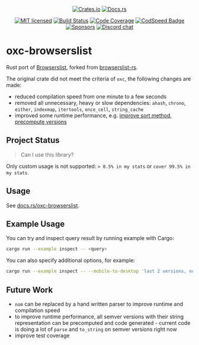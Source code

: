 <div align="center">

[![Crates.io][crates-badge]][crates-url]
[![Docs.rs][docs-badge]][docs-url]

[![MIT licensed][license-badge]][license-url]
[![Build Status][ci-badge]][ci-url]
[![Code Coverage][code-coverage-badge]][code-coverage-url]
[![CodSpeed Badge][codspeed-badge]][codspeed-url]
[![Sponsors][sponsors-badge]][sponsors-url]
[![Discord chat][discord-badge]][discord-url]

</div>

# oxc-browserslist

Rust port of [Browserslist](https://github.com/browserslist/browserslist), forked from [browserslist-rs](https://github.com/browserslist/browserslist-rs).

The original crate did not meet the criteria of `oxc`, the following changes are made:

* reduced compilation speed from one minute to a few seconds
* removed all unnecessary, heavy or slow dependencies: `ahash`, `chrono`, `either`, `indexmap`, `itertools`, `once_cell`, `string_cache`
* improved some runtime performance, e.g. [improve sort method](https://github.com/oxc-project/oxc-browserslist/pull/28), [precompute versions](https://github.com/oxc-project/oxc-browserslist/pull/10)

## Project Status

> Can I use this library?

Only custom usage is not supported: `> 0.5% in my stats` or `cover 99.5% in my stats`.

## Usage

See [docs.rs/oxc-browserslist](https://docs.rs/oxc-browserslist).

## Example Usage

You can try and inspect query result by running example with Cargo:

```sh
cargo run --example inspect -- <query>
```

You can also specify additional options, for example:

```sh
cargo run --example inspect -- --mobile-to-desktop 'last 2 versions, not dead'
```

## Future Work

* `nom` can be replaced by a hand written parser to improve runtime and compilation speed
* to improve runtime performance, all semver versions with their string representation can be precomputed and code generated - current code is doing a lot of `parse` and `to_string` on semver versions right now
* improve test coverage

[discord-badge]: https://img.shields.io/discord/1079625926024900739?logo=discord&label=Discord
[discord-url]: https://discord.gg/9uXCAwqQZW
[license-badge]: https://img.shields.io/badge/license-MIT-blue.svg
[license-url]: https://github.com/oxc-project/oxc-browserslist/blob/main/LICENSE
[ci-badge]: https://github.com/oxc-project/oxc-browserslist/actions/workflows/CI.yml/badge.svg?event=push&branch=main
[ci-url]: https://github.com/oxc-project/oxc-browserslist/actions/workflows/CI.yml?query=event%3Apush+branch%3Amain
[code-coverage-badge]: https://codecov.io/github/oxc-project/oxc-browserslist/branch/main/graph/badge.svg
[code-coverage-url]: https://codecov.io/gh/oxc-project/oxc-browserslist
[sponsors-badge]: https://img.shields.io/github/sponsors/Boshen
[sponsors-url]: https://github.com/sponsors/Boshen
[codspeed-badge]: https://img.shields.io/endpoint?url=https://codspeed.io/badge.json
[codspeed-url]: https://codspeed.io/oxc-project/oxc-browserslist
[crates-badge]: https://img.shields.io/crates/d/oxc-browserslist?label=crates.io
[crates-url]: https://crates.io/crates/oxc-browserslist
[docs-badge]: https://img.shields.io/docsrs/oxc-browserslist
[docs-url]: https://docs.rs/oxc-browserslist
